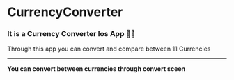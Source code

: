 # CurrencyConverter

### It is a Currency Converter Ios App 🤑🏦

Through this app you can convert and compare between 11 Currencies 

---
**You can convert between currencies through convert sceen**
